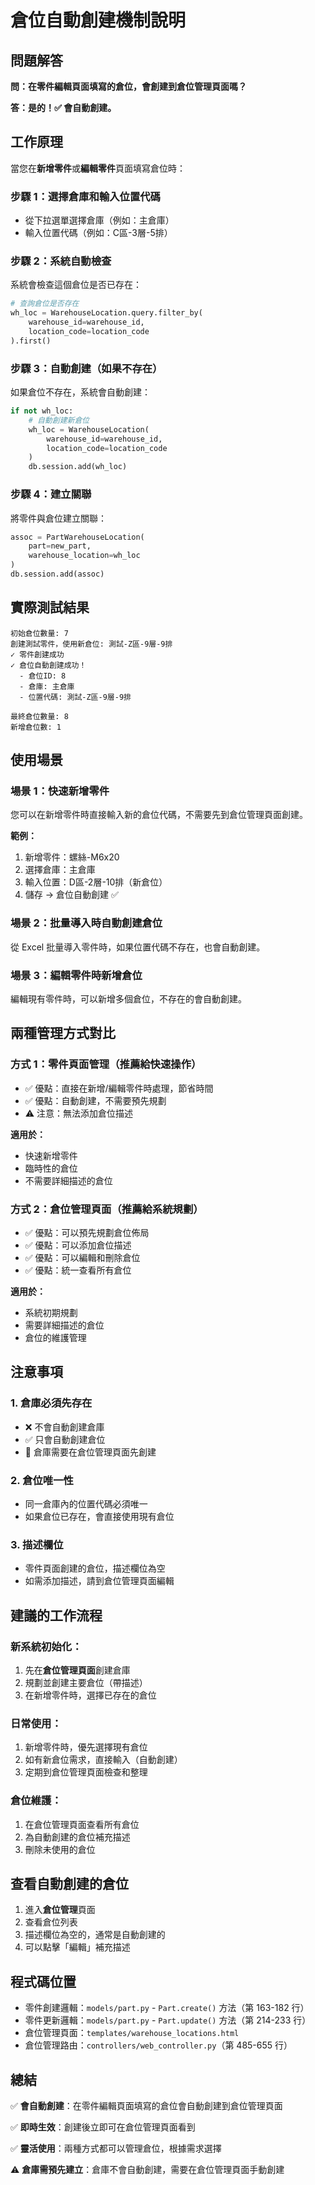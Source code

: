 # 倉位自動創建機制說明

## 問題解答

**問：在零件編輯頁面填寫的倉位，會創建到倉位管理頁面嗎？**

**答：是的！✅ 會自動創建。**

## 工作原理

當您在**新增零件**或**編輯零件**頁面填寫倉位時：

### 步驟 1：選擇倉庫和輸入位置代碼
- 從下拉選單選擇倉庫（例如：主倉庫）
- 輸入位置代碼（例如：C區-3層-5排）

### 步驟 2：系統自動檢查
系統會檢查這個倉位是否已存在：
```python
# 查詢倉位是否存在
wh_loc = WarehouseLocation.query.filter_by(
    warehouse_id=warehouse_id, 
    location_code=location_code
).first()
```

### 步驟 3：自動創建（如果不存在）
如果倉位不存在，系統會自動創建：
```python
if not wh_loc:
    # 自動創建新倉位
    wh_loc = WarehouseLocation(
        warehouse_id=warehouse_id, 
        location_code=location_code
    )
    db.session.add(wh_loc)
```

### 步驟 4：建立關聯
將零件與倉位建立關聯：
```python
assoc = PartWarehouseLocation(
    part=new_part, 
    warehouse_location=wh_loc
)
db.session.add(assoc)
```

## 實際測試結果

```
初始倉位數量: 7
創建測試零件，使用新倉位: 測試-Z區-9層-9排
✓ 零件創建成功
✓ 倉位自動創建成功！
  - 倉位ID: 8
  - 倉庫: 主倉庫
  - 位置代碼: 測試-Z區-9層-9排

最終倉位數量: 8
新增倉位數: 1
```

## 使用場景

### 場景 1：快速新增零件
您可以在新增零件時直接輸入新的倉位代碼，不需要先到倉位管理頁面創建。

**範例：**
1. 新增零件：螺絲-M6x20
2. 選擇倉庫：主倉庫
3. 輸入位置：D區-2層-10排（新倉位）
4. 儲存 → 倉位自動創建 ✅

### 場景 2：批量導入時自動創建倉位
從 Excel 批量導入零件時，如果位置代碼不存在，也會自動創建。

### 場景 3：編輯零件時新增倉位
編輯現有零件時，可以新增多個倉位，不存在的會自動創建。

## 兩種管理方式對比

### 方式 1：零件頁面管理（推薦給快速操作）
- ✅ 優點：直接在新增/編輯零件時處理，節省時間
- ✅ 優點：自動創建，不需要預先規劃
- ⚠️ 注意：無法添加倉位描述

**適用於：**
- 快速新增零件
- 臨時性的倉位
- 不需要詳細描述的倉位

### 方式 2：倉位管理頁面（推薦給系統規劃）
- ✅ 優點：可以預先規劃倉位佈局
- ✅ 優點：可以添加倉位描述
- ✅ 優點：可以編輯和刪除倉位
- ✅ 優點：統一查看所有倉位

**適用於：**
- 系統初期規劃
- 需要詳細描述的倉位
- 倉位的維護管理

## 注意事項

### 1. 倉庫必須先存在
- ❌ 不會自動創建倉庫
- ✅ 只會自動創建倉位
- 📝 倉庫需要在倉位管理頁面先創建

### 2. 倉位唯一性
- 同一倉庫內的位置代碼必須唯一
- 如果倉位已存在，會直接使用現有倉位

### 3. 描述欄位
- 零件頁面創建的倉位，描述欄位為空
- 如需添加描述，請到倉位管理頁面編輯

## 建議的工作流程

### 新系統初始化：
1. 先在**倉位管理頁面**創建倉庫
2. 規劃並創建主要倉位（帶描述）
3. 在新增零件時，選擇已存在的倉位

### 日常使用：
1. 新增零件時，優先選擇現有倉位
2. 如有新倉位需求，直接輸入（自動創建）
3. 定期到倉位管理頁面檢查和整理

### 倉位維護：
1. 在倉位管理頁面查看所有倉位
2. 為自動創建的倉位補充描述
3. 刪除未使用的倉位

## 查看自動創建的倉位

1. 進入**倉位管理**頁面
2. 查看倉位列表
3. 描述欄位為空的，通常是自動創建的
4. 可以點擊「編輯」補充描述

## 程式碼位置

- 零件創建邏輯：`models/part.py` - `Part.create()` 方法（第 163-182 行）
- 零件更新邏輯：`models/part.py` - `Part.update()` 方法（第 214-233 行）
- 倉位管理頁面：`templates/warehouse_locations.html`
- 倉位管理路由：`controllers/web_controller.py`（第 485-655 行）

## 總結

✅ **會自動創建**：在零件編輯頁面填寫的倉位會自動創建到倉位管理頁面

✅ **即時生效**：創建後立即可在倉位管理頁面看到

✅ **靈活使用**：兩種方式都可以管理倉位，根據需求選擇

⚠️ **倉庫需預先建立**：倉庫不會自動創建，需要在倉位管理頁面手動創建
